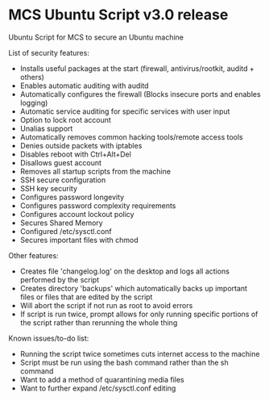 # MCS Ubuntu Script v3.0 release
Ubuntu Script for MCS to secure an Ubuntu machine

List of security features:
- Installs useful packages at the start (firewall, antivirus/rootkit, auditd + others)
- Enables automatic auditing with auditd
- Automatically configures the firewall (Blocks insecure ports and enables logging)
- Automatic service auditing for specific services with user input
- Option to lock root account
- Unalias support
- Automatically removes common hacking tools/remote access tools
- Denies outside packets with iptables
- Disables reboot with Ctrl+Alt+Del
- Disallows guest account
- Removes all startup scripts from the machine
- SSH secure configuration
- SSH key security
- Configures password longevity
- Configures password complexity requirements
- Configures account lockout policy
- Secures Shared Memory
- Configured /etc/sysctl.conf
- Secures important files with chmod

Other features:
- Creates file 'changelog.log' on the desktop and logs all actions performed by the script
- Creates directory 'backups' which automatically backs up important files or files that are edited by the script
- Will abort the script if not run as root to avoid errors
- If script is run twice, prompt allows for only running specific portions of the script rather than rerunning the whole thing

Known issues/to-do list:
- Running the script twice sometimes cuts internet access to the machine
- Script must be run using the bash command rather than the sh command
- Want to add a method of quarantining media files
- Want to further expand /etc/sysctl.conf editing
